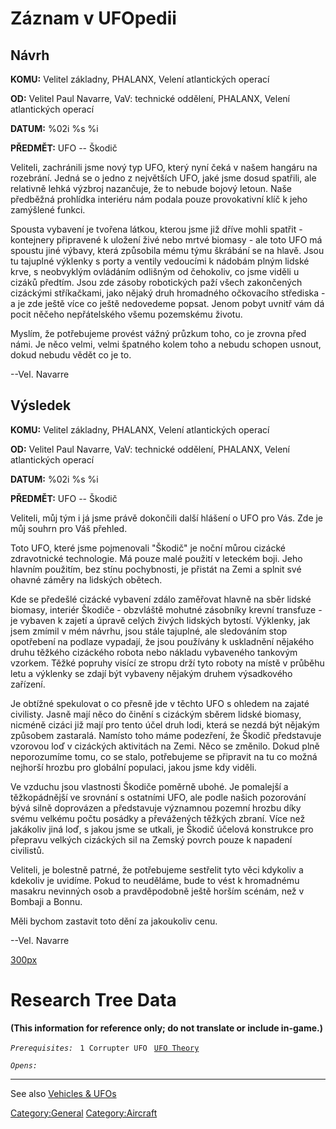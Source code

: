 # Záznam v UFOpedii

## Návrh

**KOMU:** Velitel základny, PHALANX, Velení atlantických operací

**OD:** Velitel Paul Navarre, VaV: technické oddělení, PHALANX, Velení
atlantických operací

**DATUM:** %02i %s %i

**PŘEDMĚT:** UFO -- Škodič

Veliteli, zachránili jsme nový typ UFO, který nyní čeká v našem hangáru
na rozebrání. Jedná se o jedno z největších UFO, jaké jsme dosud
spatřili, ale relativně lehká výzbroj nazančuje, že to nebude bojový
letoun. Naše předběžná prohlídka interiéru nám podala pouze provokativní
klíč k jeho zamýšlené funkci.

Spousta vybavení je tvořena látkou, kterou jsme již dříve mohli
spatřit - kontejnery připravené k uložení živé nebo mrtvé biomasy - ale
toto UFO má spoustu jiné výbavy, která způsobila mému týmu škrábání se
na hlavě. Jsou tu tajuplné výklenky s porty a ventily vedoucími k
nádobám plným lidské krve, s neobvyklým ovládáním odlišným od čehokoliv,
co jsme viděli u cizáků předtím. Jsou zde zásoby robotických paží všech
zakončených cizáckými stříkačkami, jako nějaký druh hromadného
očkovacího střediska - a je zde ještě více co ještě nedovedeme popsat.
Jenom pobyt uvnitř vám dá pocit něčeho nepřátelského všemu pozemskému
životu.

Myslím, že potřebujeme provést vážný průzkum toho, co je zrovna před
námi. Je něco velmi, velmi špatného kolem toho a nebudu schopen usnout,
dokud nebudu vědět co je to.

--Vel. Navarre

## Výsledek

**KOMU:** Velitel základny, PHALANX, Velení atlantických operací

**OD:** Velitel Paul Navarre, VaV: technické oddělení, PHALANX, Velení
atlantických operací

**DATUM:** %02i %s %i

**PŘEDMĚT:** UFO -- Škodič

Veliteli, můj tým i já jsme právě dokončili další hlášení o UFO pro Vás.
Zde je můj souhrn pro Váš přehled.

Toto UFO, které jsme pojmenovali "Škodič" je noční můrou cizácké
zdravotnické technologie. Má pouze malé použití v leteckém boji. Jeho
hlavním použitím, bez stínu pochybnosti, je přistát na Zemi a splnit své
ohavné záměry na lidských obětech.

Kde se předešlé cizácké vybavení zdálo zaměřovat hlavně na sběr lidské
biomasy, interiér Škodiče - obzvláště mohutné zásobníky krevní
transfuze - je vybaven k zajetí a úpravě celých živých lidských bytostí.
Výklenky, jak jsem zmímil v mém návrhu, jsou stále tajuplné, ale
sledováním stop opotřebení na podlaze vypadají, že jsou používány k
uskladnění nějakého druhu těžkého cizáckého robota nebo nákladu
vybaveného tankovým vzorkem. Těžké popruhy visící ze stropu drží tyto
roboty na místě v průběhu letu a výklenky se zdají být vybaveny nějakým
druhem výsadkového zařízení.

Je obtížné spekulovat o co přesně jde v těchto UFO s ohledem na zajaté
civilisty. Jasně mají něco do činění s cizáckým sběrem lidské biomasy,
nicméně cizáci již mají pro tento účel druh lodi, která se nezdá být
nějakým způsobem zastaralá. Namísto toho máme podezření, že Škodič
představuje vzorovou loď v cizáckých aktivitách na Zemi. Něco se
změnilo. Dokud plně neporozumíme tomu, co se stalo, potřebujeme se
připravit na tu co možná nejhorší hrozbu pro globální populaci, jakou
jsme kdy viděli.

Ve vzduchu jsou vlastnosti Škodiče poměrně ubohé. Je pomalejší a
těžkopádnější ve srovnání s ostatními UFO, ale podle našich pozorování
bývá silně doprovázen a představuje významnou pozemní hrozbu díky svému
velkému počtu posádky a převážených těžkých zbraní. Více než jakákoliv
jiná loď, s jakou jsme se utkali, je Škodič účelová konstrukce pro
přepravu velkých cizáckých sil na Zemský povrch pouze k napadení
civilistů.

Veliteli, je bolestně patrné, že potřebujeme sestřelit tyto věci
kdykoliv a kdekoliv je uvidíme. Pokud to neuděláme, bude to vést k
hromadnému masakru nevinných osob a pravděpodobně ještě horším scénám,
než v Bombaji a Bonnu.

Měli bychom zastavit toto dění za jakoukoliv cenu.

--Vel. Navarre

[300px](image:Ufo_corrupter.jpg "wikilink")

# Research Tree Data

**(This information for reference only; do not translate or include
in-game.)**

*`Prerequisites:`*
` 1 Corrupter UFO`
` `[`UFO Theory`](Research/UFO_Theory "wikilink")

*`Opens:`*

------------------------------------------------------------------------

See also [Vehicles & UFOs](Vehicles_&_UFOs "wikilink")

[Category:General](Category:General "wikilink")
[Category:Aircraft](Category:Aircraft "wikilink")